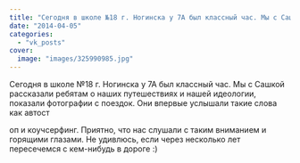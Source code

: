 ```yaml
---
title: "Сегодня в школе №18 г. Ногинска у 7А был классный час. Мы с Сашкой рассказали ребятам о наших путеше..."
date: "2014-04-05"
categories: 
  - "vk_posts"
cover:
  image: "images/325990985.jpg"
---
```


Сегодня в школе №18 г. Ногинска у 7А был классный час. Мы с Сашкой рассказали ребятам о наших путешествиях и нашей идеологии, показали фотографии с поездок. Они впервые услышали такие слова как автост

<!--more--> оп и коучсерфинг. Приятно, что нас слушали с таким вниманием и горящими глазами. Не удивлюсь, если через несколько лет пересечемся с кем-нибудь в дороге :)
